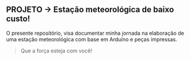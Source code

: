 ## PROJETO -> Estação meteorológica de baixo custo!

 O presente repositório, visa documentar minha jornada na elaboração de uma estação meteorológica com base em Arduíno e peças impressas. 

 > Que a força esteja com você!